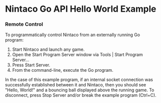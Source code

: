# Nintaco Go API Hello World Example

### Remote Control

To programmatically control Nintaco from an externally running Go program:

1. Start Nintaco and launch any game.
2. Open the Start Program Server window via Tools | Start Program Server...
3. Press Start Server.
4. From the command-line, execute the Go program.

In the case of this example program, if an internal socket connection was successfully established between it and Nintaco, then you should see "Hello, World!" and a bouncing ball displayed above the running game.  To disconnect, press Stop Server and/or break the example program (Ctrl+C). 